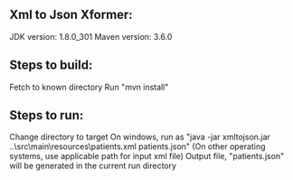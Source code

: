 Xml to Json Xformer:
--------------------

JDK version: 1.8.0_301
Maven version: 3.6.0

Steps to build:
---------------
   Fetch to known directory
   Run "mvn install"

Steps to run:
-------------
   Change directory to target
   On windows, run as "java -jar xmltojson.jar ..\src\main\resources\patients.xml patients.json"
   (On other operating systems, use applicable path for input xml file)
   Output file, "patients.json" will be generated in the current run directory

